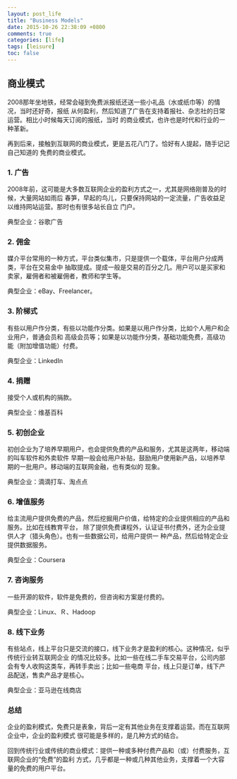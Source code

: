```yaml
---
layout: post_life
title: "Business Models"
date: 2015-10-26 22:38:09 +0800
comments: true
categories: [life]
tags: [leisure]
toc: false
---
```


## 商业模式

2008那年坐地铁，经常会碰到免费派报纸还送一些小礼品（水或纸巾等）的情况，当时还好奇，报纸
从何盈利，然后知道了广告在支持着报社、杂志社的日常运营。相比小时候每天订阅的报纸，当时
的商业模式，也许也是时代和行业的一种革新。

再到后来，接触到互联网的商业模式，更是五花八门了。恰好有人提起，随手记记自己知道的
免费的商业模式。

### 1. 广告

2008年前，这可能是大多数互联网企业的盈利方式之一，尤其是网络刚普及的时候，大量网站如雨后
春笋，早起的鸟儿，只要保持网站的一定流量，广告收益足以维持网站运营。那时也有很多站长自立
门户。

典型企业：谷歌广告

### 2. 佣金

媒介平台常用的一种方式，平台类似集市，只是提供一个载体，平台用户分成两类，平台在交易金中
抽取提成。提成一般是交易的百分之几。用户可以是买家和卖家，雇佣者和被雇佣者，教师和学生等。

典型企业：eBay、Freelancer。

### 3. 阶梯式

有些以用户作分类，有些以功能作分类。如果是以用户作分类，比如个人用户和企业用户，普通会员和
高级会员等；如果是以功能作分类，基础功能免费，高级功能（附加增值功能）付费。

典型企业：LinkedIn

### 4. 捐赠

接受个人或机构的捐款。

典型企业：维基百科

### 5. 初创企业

初创企业为了培养早期用户，也会提供免费的产品和服务，尤其是这两年，移动端的叫车软件和外卖软件
早期一般会给用户补贴，鼓励用户使用新产品，以培养早期的一批用户。移动端的互联网金融，也有类似的
现象。

典型企业：滴滴打车、淘点点

### 6. 增值服务

给主流用户提供免费的产品，然后挖掘用户价值，给特定的企业提供相应的产品和服务。比如在线教育平台，
除了提供免费课程外，认证证书付费外，还为企业提供人才（猎头角色）。也有一些数据公司，给用户提供一
种产品，然后给特定企业提供数据服务。

典型企业：Coursera

### 7. 咨询服务

一些开源的软件，软件是免费的，但咨询和方案是付费的。

典型企业：Linux、Ｒ、Hadoop


### 8. 线下业务

有些站点，线上平台只是交流的接口，线下业务才是盈利的核心。这种情况，似乎传统行业转互联网企业
的情况比较多。比如一些在线二手车交易平台，公司内部会有专人收购这类车，再转手卖出；比如一些电商
平台，线上只是订单，线下产品配送，售卖产品才是核心。

典型企业：亚马逊在线商店


### 总结

企业的盈利模式，免费只是表象，背后一定有其他业务在支撑着运营。而在互联网企业中，企业的盈利模式
很可能是多样的，是几种方式的结合。

回到传统行业或传统的商业模式：提供一种或多种付费产品和（或）付费服务，互联网企业的“免费”的盈利
方式，几乎都是一种或几种其他业务，支撑着一个大容量的免费的用户平台。

